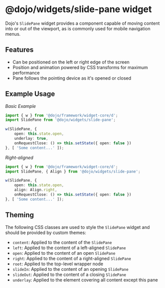 # @dojo/widgets/slide-pane widget

Dojo's `SlidePane` widget provides a component capable of moving content into or out of the viewport, as is commonly used for mobile navigation menus.


## Features

- Can be positioned on the left or right edge of the screen
- Position and animation powered by CSS transforms for maximum performance
- Pane follows the pointing device as it's opened or closed

## Example Usage

*Basic Example*
```typescript
import { w } from '@dojo/framework/widget-core/d';
import SlidePane from '@dojo/widgets/slide-pane';

w(SlidePane, {
	open: this.state.open,
	underlay: true,
	onRequestClose: () => this.setState({ open: false })
}, [ 'Some content...' ]);
```

*Right-aligned*
```typescript
import { w } from '@dojo/framework/widget-core/d';
import SlidePane, { Align } from '@dojo/widgets/slide-pane';

w(SlidePane, {
	open: this.state.open,
	align: Align.right,
	onRequestClose: () => this.setState({ open: false })
}, [ 'Some content...' ]);
```

## Theming

The following CSS classes are used to style the `SlidePane` widget and should be provided by custom themes:

- `content`: Applied to the content of the `SlidePane`
- `left`: Applied to the content of a left-aligned `SlidePane`
- `open`: Applied to the content of an open `SlidePane`
- `right`: Applied to the content of a right-aligned `SlidePane`
- `root`: Applied to the top-level wrapper node
- `slideIn`: Applied to the content of an opening `SlidePane`
- `slideOut`: Applied to the content of a closing `SlidePane`
- `underlay`: Applied to the element covering all content except this pane
